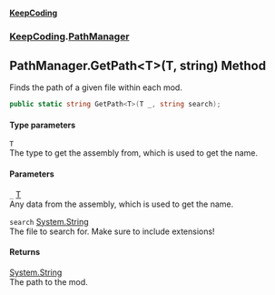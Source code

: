 #### [KeepCoding](index.md 'index')
### [KeepCoding](KeepCoding.md 'KeepCoding').[PathManager](PathManager.md 'KeepCoding.PathManager')
## PathManager.GetPath&lt;T&gt;(T, string) Method
Finds the path of a given file within each mod.  
```csharp
public static string GetPath<T>(T _, string search);
```
#### Type parameters
<a name='KeepCoding.PathManager.GetPath.T.(T.string).T'></a>
`T`  
The type to get the assembly from, which is used to get the name.
  
#### Parameters
<a name='KeepCoding.PathManager.GetPath.T.(T.string)._'></a>
`_` [T](PathManager.GetPath.KyRt8Nr0o5Tz2yxr99WFEg.md#KeepCoding.PathManager.GetPath.T.(T.string).T 'KeepCoding.PathManager.GetPath&lt;T&gt;(T, string).T')  
Any data from the assembly, which is used to get the name.
  
<a name='KeepCoding.PathManager.GetPath.T.(T.string).search'></a>
`search` [System.String](https://docs.microsoft.com/en-us/dotnet/api/System.String 'System.String')  
The file to search for. Make sure to include extensions!
  
#### Returns
[System.String](https://docs.microsoft.com/en-us/dotnet/api/System.String 'System.String')  
The path to the mod.
